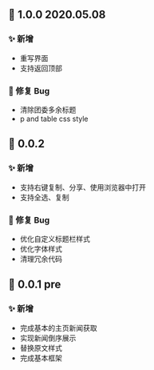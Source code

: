 ## :tada: 1.0.0 2020.05.08

### :sparkles: 新增

- 重写界面
- 支持返回顶部

### :bug: 修复 Bug

- 清除团委多余标题
- p and table css style

## :tada: 0.0.2

### :sparkles: 新增

- 支持右键复制、分享、使用浏览器中打开
- 支持全选、复制

### :bug: 修复 Bug

- 优化自定义标题栏样式
- 优化字体样式
- 清理冗余代码

## :tada: 0.0.1 pre

### :sparkles: 新增

- 完成基本的主页新闻获取
- 实现新闻倒序展示
- 替换原文样式
- 完成基本框架
